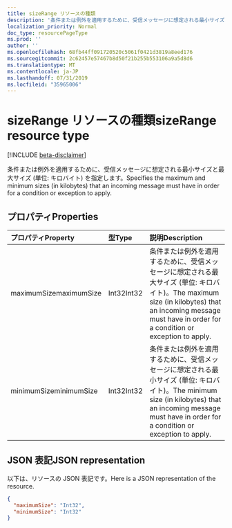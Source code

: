 ```yaml
---
title: sizeRange リソースの種類
description: '条件または例外を適用するために、受信メッセージに想定される最小サイズと最大サイズ (単位: キロバイト) を指定します。'
localization_priority: Normal
doc_type: resourcePageType
ms.prod: ''
author: ''
ms.openlocfilehash: 68fb44ff091720520c5061f0421d3819a8eed176
ms.sourcegitcommit: 2c62457e57467b8d50f21b255b553106a9a5d8d6
ms.translationtype: MT
ms.contentlocale: ja-JP
ms.lasthandoff: 07/31/2019
ms.locfileid: "35965006"
---
```

# <a name="sizerange-resource-type"></a><span data-ttu-id="b5fd5-103">sizeRange リソースの種類</span><span class="sxs-lookup"><span data-stu-id="b5fd5-103">sizeRange resource type</span></span>

[!INCLUDE [beta-disclaimer](../../includes/beta-disclaimer.md)]

<span data-ttu-id="b5fd5-104">条件または例外を適用するために、受信メッセージに想定される最小サイズと最大サイズ (単位: キロバイト) を指定します。</span><span class="sxs-lookup"><span data-stu-id="b5fd5-104">Specifies the maximum and minimum sizes (in kilobytes) that an incoming message must have in order for a condition or exception to apply.</span></span>

## <a name="properties"></a><span data-ttu-id="b5fd5-105">プロパティ</span><span class="sxs-lookup"><span data-stu-id="b5fd5-105">Properties</span></span>
| <span data-ttu-id="b5fd5-106">プロパティ</span><span class="sxs-lookup"><span data-stu-id="b5fd5-106">Property</span></span>     | <span data-ttu-id="b5fd5-107">型</span><span class="sxs-lookup"><span data-stu-id="b5fd5-107">Type</span></span>   |<span data-ttu-id="b5fd5-108">説明</span><span class="sxs-lookup"><span data-stu-id="b5fd5-108">Description</span></span>|
|:---------------|:--------|:----------|
| <span data-ttu-id="b5fd5-109">maximumSize</span><span class="sxs-lookup"><span data-stu-id="b5fd5-109">maximumSize</span></span> | <span data-ttu-id="b5fd5-110">Int32</span><span class="sxs-lookup"><span data-stu-id="b5fd5-110">Int32</span></span> | <span data-ttu-id="b5fd5-111">条件または例外を適用するために、受信メッセージに想定される最大サイズ (単位: キロバイト)。</span><span class="sxs-lookup"><span data-stu-id="b5fd5-111">The maximum size (in kilobytes) that an incoming message must have in order for a condition or exception to apply.</span></span> |
| <span data-ttu-id="b5fd5-112">minimumSize</span><span class="sxs-lookup"><span data-stu-id="b5fd5-112">minimumSize</span></span> | <span data-ttu-id="b5fd5-113">Int32</span><span class="sxs-lookup"><span data-stu-id="b5fd5-113">Int32</span></span> | <span data-ttu-id="b5fd5-114">条件または例外を適用するために、受信メッセージに想定される最小サイズ (単位: キロバイト)。</span><span class="sxs-lookup"><span data-stu-id="b5fd5-114">The minimum size (in kilobytes) that an incoming message must have in order for a condition or exception to apply.</span></span> |


## <a name="json-representation"></a><span data-ttu-id="b5fd5-115">JSON 表記</span><span class="sxs-lookup"><span data-stu-id="b5fd5-115">JSON representation</span></span>
<span data-ttu-id="b5fd5-116">以下は、リソースの JSON 表記です。</span><span class="sxs-lookup"><span data-stu-id="b5fd5-116">Here is a JSON representation of the resource.</span></span>

<!-- {
  "blockType": "resource",
  "optionalProperties": [
   ],
  "@odata.type": "microsoft.graph.sizeRange"
}-->

```json
{
  "maximumSize": "Int32",
  "minimumSize": "Int32"
}

```

<!-- uuid: 8fcb5dbc-d5aa-4681-8e31-b001d5168d79
2015-10-25 14:57:30 UTC -->
<!--
{
  "type": "#page.annotation",
  "description": "sizeRange resource",
  "keywords": "",
  "section": "documentation",
  "tocPath": "",
  "suppressions": []
}
-->
